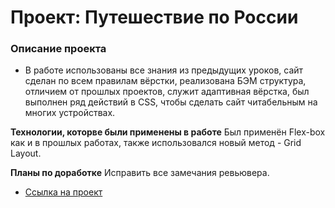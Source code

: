 # Проект: Путешествие по России

### Описание проекта
* В работе использованы все знания из предыдущих уроков, сайт сделан по всем правилам вёрстки, реализована БЭМ структура, отличием от прошлых проектов, служит адаптивная вёрстка, был выполнен ряд действий в CSS, чтобы сделать сайт читабельным на многих устройствах.

**Технологии, которве были применены в работе**
Был применён Flex-box как и в прошлых работах, также использовался новый метод - Grid Layout.

**Планы по доработке**
Исправить все замечания ревьювера.


* [Ссылка на проект]()
